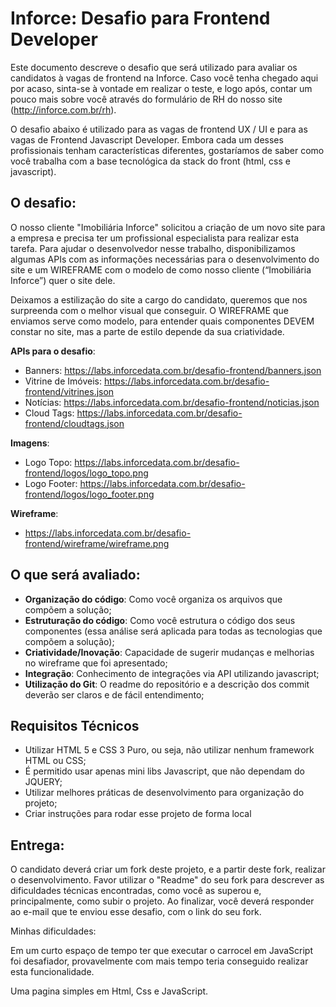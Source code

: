 # Inforce: Desafio para Frontend Developer
Este documento descreve o desafio que será utilizado para avaliar os candidatos à vagas de frontend na Inforce. Caso você tenha chegado aqui por acaso, sinta-se à vontade em realizar o teste, e logo após, contar um pouco mais sobre você através do formulário de RH do nosso site (http://inforce.com.br/rh). 

O desafio abaixo é utilizado para as vagas de frontend  UX / UI e para as vagas de Frontend Javascript Developer. Embora cada um desses profissionais tenham características diferentes, gostaríamos de saber como você trabalha com a base tecnológica da stack do front (html, css e javascript).

## O desafio:
O nosso cliente "Imobiliária Inforce" solicitou a criação de um novo site para a empresa e precisa ter um profissional especialista para realizar esta tarefa. Para ajudar o desenvolvedor nesse trabalho, disponibilizamos algumas APIs com as informações necessárias para o desenvolvimento do site e um WIREFRAME com o modelo de como nosso cliente (“Imobiliária Inforce”) quer o site dele.

Deixamos a estilização do site a cargo do candidato, queremos que nos surpreenda com o melhor visual que conseguir. O WIREFRAME que enviamos serve como modelo, para entender quais componentes DEVEM constar no site, mas a parte de estilo depende da sua criatividade.

**APIs para o desafio**: 

- Banners: https://labs.inforcedata.com.br/desafio-frontend/banners.json
- Vitrine de Imóveis: https://labs.inforcedata.com.br/desafio-frontend/vitrines.json
- Notícias: https://labs.inforcedata.com.br/desafio-frontend/noticias.json
- Cloud Tags: https://labs.inforcedata.com.br/desafio-frontend/cloudtags.json

**Imagens**: 
	
- Logo Topo: https://labs.inforcedata.com.br/desafio-frontend/logos/logo_topo.png
- Logo Footer: https://labs.inforcedata.com.br/desafio-frontend/logos/logo_footer.png

**Wireframe**: 

- https://labs.inforcedata.com.br/desafio-frontend/wireframe/wireframe.png

## O que será avaliado:

- **Organização do código**: Como você organiza os arquivos que compõem a solução;
- **Estruturação do código**: Como você estrutura o código dos seus componentes (essa análise será aplicada para todas as tecnologias que compõem a solução); 
- **Criatividade/Inovação**: Capacidade de sugerir mudanças e melhorias no wireframe que foi apresentado;
- **Integração**: Conhecimento de integrações via API utilizando javascript;
- **Utilização do Git**: O readme do repositório e a descrição dos commit deverão ser claros e de fácil entendimento;

## Requisitos Técnicos
- Utilizar HTML 5 e CSS 3 Puro, ou seja, não utilizar nenhum framework HTML ou CSS;
- É permitido usar apenas mini libs Javascript, que não dependam do JQUERY; 
- Utilizar melhores práticas de desenvolvimento para organização do projeto;
- Criar instruções para rodar esse projeto de forma local

## Entrega:
O candidato deverá criar um fork deste projeto, e a partir deste fork, realizar o desenvolvimento. Favor utilizar o "Readme" do seu fork para descrever as dificuldades técnicas encontradas, como você as superou e, principalmente, como subir o projeto. Ao finalizar, você deverá responder ao e-mail que te enviou esse desafio, com o link do seu fork. 


Minhas dificuldades:

Em um curto espaço de tempo ter que executar o carrocel em JavaScript foi desafiador, provavelmente com mais tempo teria conseguido realizar esta funcionalidade.

Uma pagina simples em Html, Css e JavaScript.  